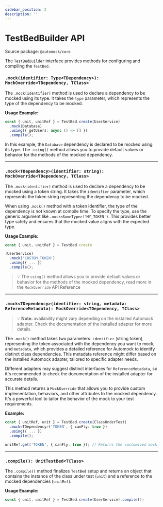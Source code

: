 ```yaml
---
sidebar_position: 2
description: ''
---
```


# TestBedBuilder API

Source package: `@automock/core`

The `TestBedBuilder` interface provides methods for configuring and compiling the `TestBed`.

### `.mock(identifier: Type<TDependency>): MockOverride<TDependency, TClass>`

The `.mock(identifier)` method is used to declare a dependency to be mocked using its type. It takes the `type` parameter,
which represents the type of the dependency to be mocked.

**Usage Example:**

```typescript
const { unit, unitRef } = TestBed.create(UserService)
  .mock(Database)
  .using({ getUsers: async () => [] })
  .compile();
```

In this example, the `Database` dependency is declared to be mocked using its type. The `.using()` method allows you to
provide default values or behavior for the methods of the mocked dependency.

---

### `.mock<TDependency>(identifier: string): MockOverride<TDependency, TClass>`

The `.mock(identifier)` method is used to declare a dependency to be mocked using a token string. It takes
the `identifier` parameter, which represents the token string representing the dependency to be mocked.

When using `.mock()` method with a token identifier, the type of the dependency is not known at compile time. To specify
the type, use the generic argument like `.mock<SomeType>('MY_TOKEN')`. This provides better type safety and ensures that
the mocked value aligns with the expected type.

**Usage Example:**

```typescript
const { unit, unitRef } = TestBed.create

(UserService)
  .mock('CUSTOM_TOKEN')
  .using({ ... })
  .compile();
```

> :bulb: The `using()` method allows you to provide default values or behavior for the methods of the mocked dependency, read more in the `MockOverride` API Reference

---

### `.mock<TDependency>(identifier: string, metadata: ReferenceMetadata): MockOverride<TDependency, TClass>`

> :bulb: **Note:** availability might vary depending on the installed Automock adapter. Check the documentation
of the installed adapter for more details.

The `.mock()` method takes two parameters: `identifier` (string token), representing the token associated with the
dependency you want to mock, and `metadata`, which provides a detailed reference for Automock to identify distinct class
dependencies. This metadata reference might differ based on the installed Automock adapter, tailored to specific adapter
needs.

Different adapters may suggest distinct interfaces for `ReferenceMetadata`, so it's recommended to check the
documentation of the installed adapter for accurate details.

This method returns a `MockOverride` that allows you to provide custom implementation, behaviors, and other attributes
to the mocked dependency. It's a powerful tool to tailor the behavior of the mock to your test requirements.

**Example:**

```typescript
const { unitRef, unit } = TestBed.create(ClassUnderTest)
  .mock<TDependency>('TOKEN', { canFly: true })
  .using({ ... })
  .compile();

unitRef.get('TOKEN', { canFly: true }); // Returns the customized mock
```

---

### `.compile(): UnitTestBed<TClass>`

The `.compile()` method finalizes `TestBed` setup and returns an object that contains the instance of the class under
test (`unit`) and a reference to the mocked dependencies (`unitRef`).

**Usage Example:**

```typescript
const { unit, unitRef } = TestBed.create(UserService).compile();
```
